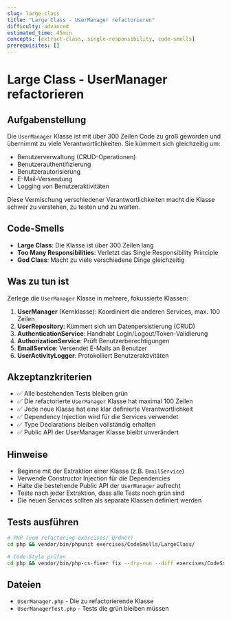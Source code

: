 ```yaml
---
slug: large-class
title: "Large Class - UserManager refactorieren"
difficulty: advanced
estimated_time: 45min
concepts: [extract-class, single-responsibility, code-smells]
prerequisites: []
---
```


# Large Class - UserManager refactorieren

## Aufgabenstellung

Die `UserManager` Klasse ist mit über 300 Zeilen Code zu groß geworden und übernimmt zu viele Verantwortlichkeiten. Sie kümmert sich gleichzeitig um:

- Benutzerverwaltung (CRUD-Operationen)
- Benutzerauthentifizierung
- Benutzerautorisierung
- E-Mail-Versendung
- Logging von Benutzeraktivitäten

Diese Vermischung verschiedener Verantwortlichkeiten macht die Klasse schwer zu verstehen, zu testen und zu warten.

## Code-Smells

- **Large Class**: Die Klasse ist über 300 Zeilen lang
- **Too Many Responsibilities**: Verletzt das Single Responsibility Principle
- **God Class**: Macht zu viele verschiedene Dinge gleichzeitig

## Was zu tun ist

Zerlege die `UserManager` Klasse in mehrere, fokussierte Klassen:

1. **UserManager** (Kernklasse): Koordiniert die anderen Services, max. 100 Zeilen
2. **UserRepository**: Kümmert sich um Datenpersistierung (CRUD)
3. **AuthenticationService**: Handhabt Login/Logout/Token-Validierung
4. **AuthorizationService**: Prüft Benutzerberechtigungen
5. **EmailService**: Versendet E-Mails an Benutzer
6. **UserActivityLogger**: Protokolliert Benutzeraktivitäten

## Akzeptanzkriterien

- ✅ Alle bestehenden Tests bleiben grün
- ✅ Die refactorierte `UserManager` Klasse hat maximal 100 Zeilen
- ✅ Jede neue Klasse hat eine klar definierte Verantwortlichkeit
- ✅ Dependency Injection wird für die Services verwendet
- ✅ Type Declarations bleiben vollständig erhalten
- ✅ Public API der UserManager Klasse bleibt unverändert

## Hinweise

- Beginne mit der Extraktion einer Klasse (z.B. `EmailService`)
- Verwende Constructor Injection für die Dependencies
- Halte die bestehende Public API der `UserManager` aufrecht
- Teste nach jeder Extraktion, dass alle Tests noch grün sind
- Die neuen Services sollten als separate Klassen definiert werden

## Tests ausführen

```bash
# PHP (vom refactoring-exercises/ Ordner)
cd php && vendor/bin/phpunit exercises/CodeSmells/LargeClass/

# Code-Style prüfen
cd php && vendor/bin/php-cs-fixer fix --dry-run --diff exercises/CodeSmells/LargeClass/
```

## Dateien

- `UserManager.php` - Die zu refactorierende Klasse
- `UserManagerTest.php` - Tests die grün bleiben müssen